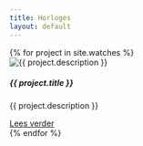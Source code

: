 ```yaml
---
title: Horloges
layout: default
---
```


<div class="card-deck mb-3 text-center">
    {% for project in site.watches %}
        <div class="card mb-4 box-shadow">
            <img class="card-img-top rounded-circle mt-3 mx-auto d-block" src="{{ project.image }}" alt="{{ project.description }}">
            <div class="card-body d-flex flex-column">
                <h5 class="card-title">{{ project.title }}</h5>
                <p class="card-text">{{ project.description }}</p>
                <a href="/horloges/{{ project.slug }}" class="btn btn-primary mt-auto">Lees verder</a>
            </div>
        </div>
    {% endfor %}
</div>